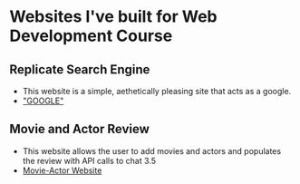 # Websites I've built for Web Development Course

## Replicate Search Engine
* This website is a simple, aethetically pleasing site that acts as a google. 
* ["GOOGLE"](https://fall2024-assignment1-knlim.azurewebsites.net/)

## Movie and Actor Review 
* This website allows the user to add movies and actors and populates the review with API calls to chat 3.5
* [Movie-Actor Website](https://fall2024-assignment3-knlim.azurewebsites.net/)
